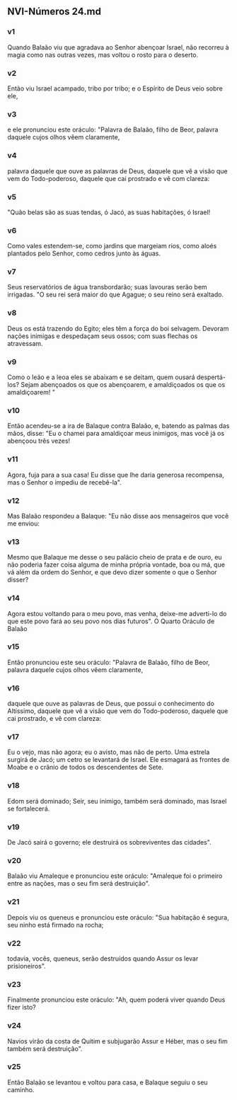 ## NVI-Números 24.md
### v1
 Quando Balaão viu que agradava ao Senhor abençoar Israel, não recorreu à magia como nas outras vezes, mas voltou o rosto para o deserto.
### v2
 Então viu Israel acampado, tribo por tribo; e o Espírito de Deus veio sobre ele,
### v3
 e ele pronunciou este oráculo: "Palavra de Balaão, filho de Beor, palavra daquele cujos olhos vêem claramente,
### v4
 palavra daquele que ouve as palavras de Deus, daquele que vê a visão que vem do Todo-poderoso, daquele que cai prostrado e vê com clareza:
### v5
 "Quão belas são as suas tendas, ó Jacó, as suas habitações, ó Israel!
### v6
 Como vales estendem-se, como jardins que margeiam rios, como aloés plantados pelo Senhor, como cedros junto às águas.
### v7
 Seus reservatórios de água transbordarão; suas lavouras serão bem irrigadas. "O seu rei será maior do que Agague; o seu reino será exaltado.
### v8
 Deus os está trazendo do Egito; eles têm a força do boi selvagem. Devoram nações inimigas e despedaçam seus ossos; com suas flechas os atravessam.
### v9
 Como o leão e a leoa eles se abaixam e se deitam, quem ousará despertá-los? Sejam abençoados os que os abençoarem, e amaldiçoados os que os amaldiçoarem! "
### v10
 Então acendeu-se a ira de Balaque contra Balaão, e, batendo as palmas das mãos, disse: "Eu o chamei para amaldiçoar meus inimigos, mas você já os abençoou três vezes!
### v11
 Agora, fuja para a sua casa! Eu disse que lhe daria generosa recompensa, mas o Senhor o impediu de recebê-la".
### v12
 Mas Balaão respondeu a Balaque: "Eu não disse aos mensageiros que você me enviou:
### v13
 Mesmo que Balaque me desse o seu palácio cheio de prata e de ouro, eu não poderia fazer coisa alguma de minha própria vontade, boa ou má, que vá além da ordem do Senhor, e que devo dizer somente o que o Senhor disser?
### v14
 Agora estou voltando para o meu povo, mas venha, deixe-me adverti-lo do que este povo fará ao seu povo nos dias futuros". O Quarto Oráculo de Balaão
### v15
 Então pronunciou este seu oráculo: "Palavra de Balaão, filho de Beor, palavra daquele cujos olhos vêem claramente,
### v16
 daquele que ouve as palavras de Deus, que possui o conhecimento do Altíssimo, daquele que vê a visão que vem do Todo-poderoso, daquele que cai prostrado, e vê com clareza:
### v17
 Eu o vejo, mas não agora; eu o avisto, mas não de perto. Uma estrela surgirá de Jacó; um cetro se levantará de Israel. Ele esmagará as frontes de Moabe e o crânio de todos os descendentes de Sete.
### v18
 Edom será dominado; Seir, seu inimigo, também será dominado, mas Israel se fortalecerá.
### v19
 De Jacó sairá o governo; ele destruirá os sobreviventes das cidades".
### v20
 Balaão viu Amaleque e pronunciou este oráculo: "Amaleque foi o primeiro entre as nações, mas o seu fim será destruição".
### v21
 Depois viu os queneus e pronunciou este oráculo: "Sua habitação é segura, seu ninho está firmado na rocha;
### v22
 todavia, vocês, queneus, serão destruídos quando Assur os levar prisioneiros".
### v23
 Finalmente pronunciou este oráculo: "Ah, quem poderá viver quando Deus fizer isto?
### v24
 Navios virão da costa de Quitim e subjugarão Assur e Héber, mas o seu fim também será destruição".
### v25
 Então Balaão se levantou e voltou para casa, e Balaque seguiu o seu caminho.

